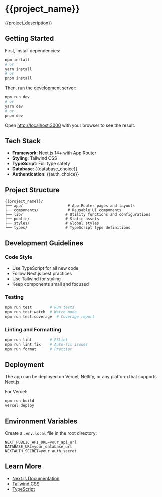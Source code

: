 # {{project_name}}

{{project_description}}

## Getting Started

First, install dependencies:

```bash
npm install
# or
yarn install
# or
pnpm install
```

Then, run the development server:

```bash
npm run dev
# or
yarn dev
# or
pnpm dev
```

Open [http://localhost:3000](http://localhost:3000) with your browser to see the result.

## Tech Stack

- **Framework**: Next.js 14+ with App Router
- **Styling**: Tailwind CSS
- **TypeScript**: Full type safety
- **Database**: {{database_choice}}
- **Authentication**: {{auth_choice}}

## Project Structure

```
{{project_name}}/
├── app/                    # App Router pages and layouts
├── components/             # Reusable UI components
├── lib/                   # Utility functions and configurations
├── public/                # Static assets
├── styles/                # Global styles
└── types/                 # TypeScript type definitions
```

## Development Guidelines

### Code Style
- Use TypeScript for all new code
- Follow Next.js best practices
- Use Tailwind for styling
- Keep components small and focused

### Testing
```bash
npm run test        # Run tests
npm run test:watch  # Watch mode
npm run test:coverage  # Coverage report
```

### Linting and Formatting
```bash
npm run lint        # ESLint
npm run lint:fix    # Auto-fix issues
npm run format      # Prettier
```

## Deployment

The app can be deployed on Vercel, Netlify, or any platform that supports Next.js.

For Vercel:
```bash
npm run build
vercel deploy
```

## Environment Variables

Create a `.env.local` file in the root directory:

```env
NEXT_PUBLIC_API_URL=your_api_url
DATABASE_URL=your_database_url
NEXTAUTH_SECRET=your_auth_secret
```

## Learn More

- [Next.js Documentation](https://nextjs.org/docs)
- [Tailwind CSS](https://tailwindcss.com/docs)
- [TypeScript](https://www.typescriptlang.org/docs/)